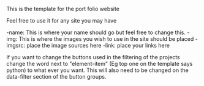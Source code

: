 This is the template for the port folio website

Feel free to use it for any site you may have 

-name: This is where your name should go but feel free to change this. 
-img: This is where the images you wish to use in the site should be placed
-imgsrc: place the image sources here
-link: place your links here

If you want to change the buttons used in the filtering of the projects change the word next to "element-item" (Eg top one on the template says python) to what ever you want.
This will also need to be changed on the data-filter section of the button groups.
